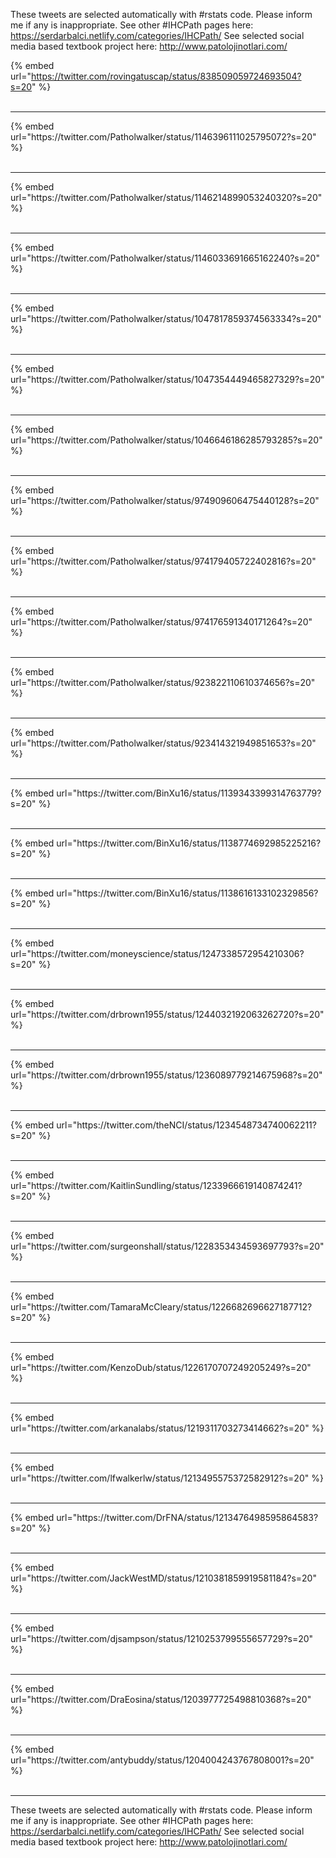 

These tweets are selected automatically with #rstats code. Please inform me if any is inappropriate.
See other #IHCPath pages here: https://serdarbalci.netlify.com/categories/IHCPath/ 
See selected social media based textbook project here: http://www.patolojinotlari.com/

{% embed url="https://twitter.com/rovingatuscap/status/838509059724693504?s=20" %}<br>
<br>
<hr>
{% embed url="https://twitter.com/Patholwalker/status/1146396111025795072?s=20" %}<br>
<br>
<hr>
{% embed url="https://twitter.com/Patholwalker/status/1146214899053240320?s=20" %}<br>
<br>
<hr>
{% embed url="https://twitter.com/Patholwalker/status/1146033691665162240?s=20" %}<br>
<br>
<hr>
{% embed url="https://twitter.com/Patholwalker/status/1047817859374563334?s=20" %}<br>
<br>
<hr>
{% embed url="https://twitter.com/Patholwalker/status/1047354449465827329?s=20" %}<br>
<br>
<hr>
{% embed url="https://twitter.com/Patholwalker/status/1046646186285793285?s=20" %}<br>
<br>
<hr>
{% embed url="https://twitter.com/Patholwalker/status/974909606475440128?s=20" %}<br>
<br>
<hr>
{% embed url="https://twitter.com/Patholwalker/status/974179405722402816?s=20" %}<br>
<br>
<hr>
{% embed url="https://twitter.com/Patholwalker/status/974176591340171264?s=20" %}<br>
<br>
<hr>
{% embed url="https://twitter.com/Patholwalker/status/923822110610374656?s=20" %}<br>
<br>
<hr>
{% embed url="https://twitter.com/Patholwalker/status/923414321949851653?s=20" %}<br>
<br>
<hr>
{% embed url="https://twitter.com/BinXu16/status/1139343399314763779?s=20" %}<br>
<br>
<hr>
{% embed url="https://twitter.com/BinXu16/status/1138774692985225216?s=20" %}<br>
<br>
<hr>
{% embed url="https://twitter.com/BinXu16/status/1138616133102329856?s=20" %}<br>
<br>
<hr>
{% embed url="https://twitter.com/moneyscience/status/1247338572954210306?s=20" %}<br>
<br>
<hr>
{% embed url="https://twitter.com/drbrown1955/status/1244032192063262720?s=20" %}<br>
<br>
<hr>
{% embed url="https://twitter.com/drbrown1955/status/1236089779214675968?s=20" %}<br>
<br>
<hr>
{% embed url="https://twitter.com/theNCI/status/1234548734740062211?s=20" %}<br>
<br>
<hr>
{% embed url="https://twitter.com/KaitlinSundling/status/1233966619140874241?s=20" %}<br>
<br>
<hr>
{% embed url="https://twitter.com/surgeonshall/status/1228353434593697793?s=20" %}<br>
<br>
<hr>
{% embed url="https://twitter.com/TamaraMcCleary/status/1226682696627187712?s=20" %}<br>
<br>
<hr>
{% embed url="https://twitter.com/KenzoDub/status/1226170707249205249?s=20" %}<br>
<br>
<hr>
{% embed url="https://twitter.com/arkanalabs/status/1219311703273414662?s=20" %}<br>
<br>
<hr>
{% embed url="https://twitter.com/lfwalkerlw/status/1213495575372582912?s=20" %}<br>
<br>
<hr>
{% embed url="https://twitter.com/DrFNA/status/1213476498595864583?s=20" %}<br>
<br>
<hr>
{% embed url="https://twitter.com/JackWestMD/status/1210381859919581184?s=20" %}<br>
<br>
<hr>
{% embed url="https://twitter.com/djsampson/status/1210253799555657729?s=20" %}<br>
<br>
<hr>
{% embed url="https://twitter.com/DraEosina/status/1203977725498810368?s=20" %}<br>
<br>
<hr>
{% embed url="https://twitter.com/antybuddy/status/1204004243767808001?s=20" %}<br>
<br>
<hr>


These tweets are selected automatically with #rstats code. Please inform me if any is inappropriate.
See other #IHCPath pages here: https://serdarbalci.netlify.com/categories/IHCPath/ 
See selected social media based textbook project here: http://www.patolojinotlari.com/
